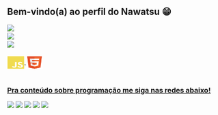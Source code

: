 ## Bem-vindo(a) ao perfil do Nawatsu 😁
<div>
 <a href="https://www.youtube.com/@Nawatsu" target="_blank"><img src="https://gifdb.com/images/high/gilgamesh-fate-grand-order-ready-to-fight-bhu5vhc516k0dkpl.gif">
</div>



 <div>
   <a href="https://github.com/Nawatsu">
   <img height="180em" src="https://github-readme-stats.vercel.app/api?username=nawatsu&show_icons=true&theme=tokyonight&include_all_commits=true&count_private=true"/><br>
   <img height="180em" src="https://github-readme-stats.vercel.app/api/top-langs/?username=nawatsu&layout=compact&langs_count=6&theme=tokyonight"/>
</div>
    
<div style="display: inline_block"><br>
  <img align="center" alt="Js" height="30" width="40" src="https://raw.githubusercontent.com/devicons/devicon/master/icons/javascript/javascript-plain.svg">
  <img align="center" alt="HTML" height="30" width="40" src="https://raw.githubusercontent.com/devicons/devicon/master/icons/html5/html5-original.svg">
</div>

<br>
 
### Pra conteúdo sobre programação me siga nas redes abaixo!
 
<div> 
  <a href="https://www.youtube.com/@Nawatsu" target="_blank"><img src="https://img.shields.io/badge/YouTube-FF0000?style=for-the-badge&logo=youtube&logoColor=white" target="_blank"></a>
  <a href="https://instagram.com/eduardo__florencio" target="_blank"><img src="https://img.shields.io/badge/-Instagram-%23E4405F?style=for-the-badge&logo=instagram&logoColor=white" target="_blank"></a>
 <a href="https://discord.gg/5DVhGKVf4h" target="_blank"><img src="https://img.shields.io/badge/Discord-7289DA?style=for-the-badge&logo=discord&logoColor=white" target="_blank"></a> 
  <a href="mailto:eflorenciosouza@gmail.com"><img src="https://img.shields.io/badge/-Gmail-%23333?style=for-the-badge&logo=gmail&logoColor=white" target="_blank"></a>
  <a href="https://www.linkedin.com/in/eduardo-florencio-648247290" target="_blank"><img src="https://img.shields.io/badge/-LinkedIn-%230077B5?style=for-the-badge&logo=linkedin&logoColor=white" target="_blank"></a>
</div>
